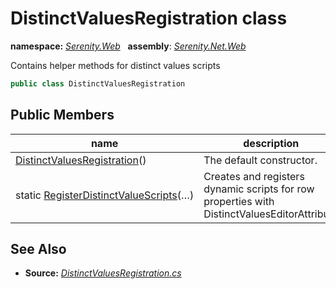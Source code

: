 # DistinctValuesRegistration class
**namespace:** *[Serenity.Web](../README.md#serenity.web-namespace)*   **assembly**: *[Serenity.Net.Web](../README.md)*

Contains helper methods for distinct values scripts

```csharp
public class DistinctValuesRegistration
```

## Public Members

| name | description |
| --- | --- |
| [DistinctValuesRegistration](DistinctValuesRegistration/DistinctValuesRegistration.md)() | The default constructor. |
| static [RegisterDistinctValueScripts](DistinctValuesRegistration/RegisterDistinctValueScripts.md)(…) | Creates and registers dynamic scripts for row properties with DistinctValuesEditorAttribute |

## See Also

* **Source:** *[DistinctValuesRegistration.cs](https://github.com/serenity-is/Serenity/blob/master/src/Serenity.Net.Web/DynamicScript/PropertyEditor/DistinctValuesRegistration.cs)*